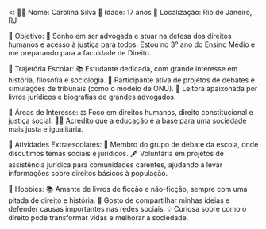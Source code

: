 <:
👩‍⚖️ Nome: Carolina Silva
📅 Idade: 17 anos
📍 Localização: Rio de Janeiro, RJ

🔹 Objetivo:
💭 Sonho em ser advogada e atuar na defesa dos direitos humanos e acesso à justiça para todos. Estou no 3º ano do Ensino Médio e me preparando para a faculdade de Direito.

🔹 Trajetória Escolar:
📚 Estudante dedicada, com grande interesse em história, filosofia e sociologia.
📝 Participante ativa de projetos de debates e simulações de tribunais (como o modelo de ONU).
📖 Leitora apaixonada por livros jurídicos e biografias de grandes advogados.

🔹 Áreas de Interesse:
⚖️ Foco em direitos humanos, direito constitucional e justiça social.
👩‍🏫 Acredito que a educação é a base para uma sociedade mais justa e igualitária.

🔹 Atividades Extraescolares:
🎤 Membro do grupo de debate da escola, onde discutimos temas sociais e jurídicos.
🖋️ Voluntária em projetos de assistência jurídica para comunidades carentes, ajudando a levar informações sobre direitos básicos à população.

🔹 Hobbies:
📚 Amante de livros de ficção e não-ficção, sempre com uma pitada de direito e história.
🌟 Gosto de compartilhar minhas ideias e defender causas importantes nas redes sociais.
💡 Curiosa sobre como o direito pode transformar vidas e melhorar a sociedade.

